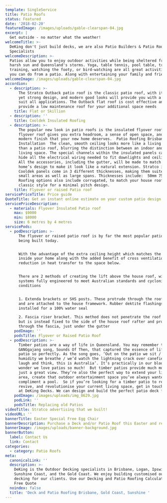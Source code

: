 ```yaml
---
template: SingleService
title: Patio Roofs
status: Featured
date: '2018-02-20'
featuredImage: /images/uploads/gable-clearspan-04.jpg
excerpt: |
  Get outside - no matter what the weather!
welcomeTitle: >-
  DeKing don't just build decks, we are also Patio Builders & Patio Roofing
  Specialists
welcomeDescription: >-
  Patios allow you to enjoy outdoor activities while being sheltered from the
  harsh sun and Queensland's storms. Yoga, table tennis, pool table, treadmill
  training, watching the footy, or bird-watching are all great activities that
  you can do from a patio. Along with entertaining your family and friends.
welcomeImage: /images/uploads/gable-clearspan-04.jpg
accordion:
  - description: >-
      The Stratco Outback patio roof is the classic patio roof, with its simple
      yet strong design, and modern good looks will provide you with a cover to
      suit all applications. The Outback flat roof is cost effective and will
      provide a low maintenance roof for your additional space needs
    title: Flat or Skillion
  - description: ''
    title: Cooldek Insulated Roofing
  - description: >-
      The popular new look in patio roofs is the insulated flyover roof. A
      flyover roof gives you extra headroom, a sense of open space, and the
      modern finish that your new home deserves.  Patio Roofing Brisbane
      Installation  The clean, smooth ceiling looks more like a living room roof
      than a patio roof, blurring the distinction between an indoor and outdoor
      living space. The special channels within the insulated panels can easily
      hide all the electrical wiring needed to fit downlights and ceiling fans.
      All the accessories, including the gutter, will be made to match your
      home’s design to make it look like a natural extension. Stratco insulated
      Cooldek panels come in 3 different thicknesses, making them suited to
      small areas as well as large spans. Thicknesses include:  50mm 75mm 100mm.
      Roofing options also include corrugated, to match your house roof, or the
      classic style for a minimal pitch design.
    title: Flyover or raised Patio roof
servicePriceTitle: Price guide
QuoteTitle: Get an instant online estimate on your custom patio design
servicePriceDescription:
  - materials: Flyover Insulated Patio roof
    max: $9000
    min: $8000
    size: 6 metres by 4 metres
servicePods:
  - podDescription: >-
      The flyover or raised patio roof is by far the most popular patio roof
      being built today.


      With the advantage of the extra ceiling height which matches the height
      inside your home along with the added benefit of cross ventilation and a
      reduction in heat transfer to the space below.


      There are 2 methods of creating the lift above the house roof, with both
      systems fully engineered to meet Australian standards and cyclonic
      conditions


      1. Extenda brackets or SHS posts. These protrude through the roof surface
      and are attached to the house framework. Rubber dektite flashings are then
      installed for a 100% water seal 

      2. Fascia riser bracket. This method does not penetrate the roof surface
      but is instead fixed to the side of the house roof rafter and protrudes
      through the fascia, just under the gutter
    podImage: ''
    podsTitle: Flyover or Raised Patio Roof
  - podDescription: >-
      Timber patios are a way of life in Queensland. You may remember the famous
      GANGgajang song, Sounds Of Then, that captured the essence of life on a
      patio so perfectly. As the song goes, ‘Out on the patio we sit / and the
      humidity we breathe / we’d watch the lightning crack over canefields /
      laugh and think, this is Australia’. It’s practically in our blood—no
      wonder we love patios so much!  But timber patios provide much more than
      just a great view. They’re also the perfect way to extend your living
      area, create that outdoor entertainment space you’ve always wanted, or
      compliment a pool.  So if you’re looking for a timber patio to refresh,
      revive, and revolutionise your current living space, get in touch with us
      at DeKing Decks. We can design and build the perfect patio deck for you!
    podImage: /images/uploads/img_8629.jpg
    podLink: ''
    podsTitle: Replacing old Patios
videoTitle: Stratco advertising that we built!
videoURL: ''
bannerTitle: Easter Special Free Egg Chair
bannerDescription: Purchase a Deck and/or Patio Roof this Easter and receive a Free Egg Chair.
bannerImage: /images/uploads/banner-background.jpg
bannerButton:
  label: Contact Us
  link: Contact
categories:
  - category: Patio Roofs
meta:
  canonicalLink: ''
  description: >-
    DeKing is the Outdoor Decking specialists in Brisbane, Logan, Ipswich,
    Sunshine Coast, and the Gold Coast. We enjoy building customised outdoor
    decking for our clients. Use our Decking and Patio Roofing Calculators for a
    Free Quote
  noindex: false
  title: 'Deck and Patio Roofing Brisbane, Gold Coast, Sunshine '
---
```


